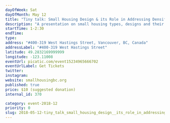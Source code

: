 ```yaml
---
dayOfWeek: Sat
dayOfMonth: May 12
title: "Tiny talk: Small Housing Design & its Role in Addressing Densification @ L'Atelier Vancouver"
description: "A presentation on small housing types, designs and their real-world applications. Followed by an industry-led panel and Q&A with Jake Fry (Smallworks), BC Tiny House Collective co-founders and other panelists. Presented by Small Housing BC."
startTime: 1-2:30
endTime: 
type: 
address: "#400-319 West Hastings Street, Vancouver, BC, Canada"
addressLabel: "#400-319 West Hastings Street"
latitude: 49.2832169999999
longitude: -123.11008
eventUrl: picatic.com/event15234965666702
eventUrlLabel: Get Tickets
twitter: 
instagram: 
website: smallhousingbc.org
published: true
price: $10 (suggested donation)
internal_id: 370

category: event-2018-12
priority: 0
slug: 2018-05-12-tiny_talk_small_housing_design__its_role_in_addressing_densification__latelier_vancouver
---
```

